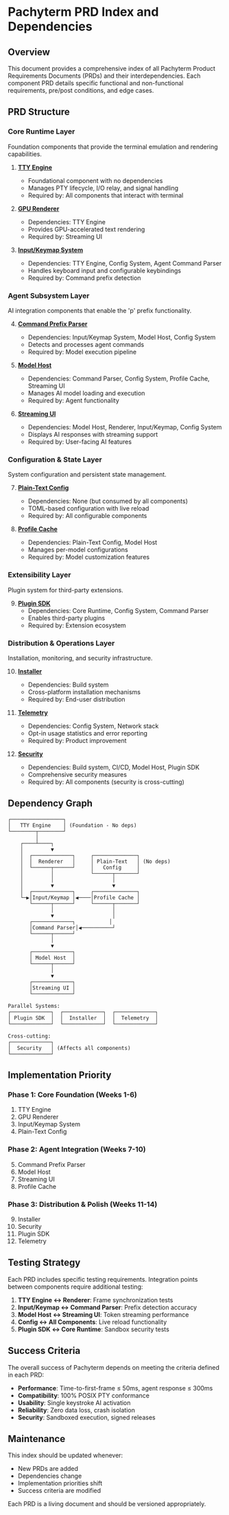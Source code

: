 # Pachyterm PRD Index and Dependencies

## Overview
This document provides a comprehensive index of all Pachyterm Product Requirements Documents (PRDs) and their interdependencies. Each component PRD details specific functional and non-functional requirements, pre/post conditions, and edge cases.

## PRD Structure

### Core Runtime Layer
Foundation components that provide the terminal emulation and rendering capabilities.

1. **[TTY Engine](core-runtime/tty-engine-prd.md)**
   - Foundational component with no dependencies
   - Manages PTY lifecycle, I/O relay, and signal handling
   - Required by: All components that interact with terminal

2. **[GPU Renderer](core-runtime/renderer-prd.md)**
   - Dependencies: TTY Engine
   - Provides GPU-accelerated text rendering
   - Required by: Streaming UI

3. **[Input/Keymap System](core-runtime/input-keymap-prd.md)**
   - Dependencies: TTY Engine, Config System, Agent Command Parser
   - Handles keyboard input and configurable keybindings
   - Required by: Command prefix detection

### Agent Subsystem Layer
AI integration components that enable the 'p' prefix functionality.

4. **[Command Prefix Parser](agent-subsystem/command-parser-prd.md)**
   - Dependencies: Input/Keymap System, Model Host, Config System
   - Detects and processes agent commands
   - Required by: Model execution pipeline

5. **[Model Host](agent-subsystem/model-host-prd.md)**
   - Dependencies: Command Parser, Config System, Profile Cache, Streaming UI
   - Manages AI model loading and execution
   - Required by: Agent functionality

6. **[Streaming UI](agent-subsystem/streaming-ui-prd.md)**
   - Dependencies: Model Host, Renderer, Input/Keymap, Config System
   - Displays AI responses with streaming support
   - Required by: User-facing AI features

### Configuration & State Layer
System configuration and persistent state management.

7. **[Plain-Text Config](config-state/plain-text-config-prd.md)**
   - Dependencies: None (but consumed by all components)
   - TOML-based configuration with live reload
   - Required by: All configurable components

8. **[Profile Cache](config-state/profile-cache-prd.md)**
   - Dependencies: Plain-Text Config, Model Host
   - Manages per-model configurations
   - Required by: Model customization features

### Extensibility Layer
Plugin system for third-party extensions.

9. **[Plugin SDK](extensibility/plugin-sdk-prd.md)**
   - Dependencies: Core Runtime, Config System, Command Parser
   - Enables third-party plugins
   - Required by: Extension ecosystem

### Distribution & Operations Layer
Installation, monitoring, and security infrastructure.

10. **[Installer](distribution-operations/installer-prd.md)**
    - Dependencies: Build system
    - Cross-platform installation mechanisms
    - Required by: End-user distribution

11. **[Telemetry](distribution-operations/telemetry-prd.md)**
    - Dependencies: Config System, Network stack
    - Opt-in usage statistics and error reporting
    - Required by: Product improvement

12. **[Security](distribution-operations/security-prd.md)**
    - Dependencies: Build system, CI/CD, Model Host, Plugin SDK
    - Comprehensive security measures
    - Required by: All components (security is cross-cutting)

## Dependency Graph

```
┌─────────────────┐
│   TTY Engine    │ (Foundation - No deps)
└────────┬────────┘
         │
    ┌────┴────┐
    │         ▼
    │  ┌─────────────┐     ┌──────────────┐
    │  │  Renderer   │     │ Plain-Text   │ (No deps)
    │  └──────┬──────┘     │   Config     │
    │         │            └──────┬───────┘
    │         │                   │
    │         ▼                   ▼
    │  ┌─────────────┐     ┌──────────────┐
    └─▶│Input/Keymap │◀────│Profile Cache │
       └──────┬──────┘     └──────┬───────┘
              │                   │
              ▼                   │
       ┌─────────────┐           │
       │Command Parser│◀──────────┘
       └──────┬──────┘
              │
              ▼
       ┌─────────────┐
       │ Model Host  │
       └──────┬──────┘
              │
              ▼
       ┌─────────────┐
       │Streaming UI │
       └─────────────┘

Parallel Systems:
┌─────────────┐  ┌─────────────┐  ┌─────────────┐
│ Plugin SDK  │  │  Installer  │  │  Telemetry  │
└─────────────┘  └─────────────┘  └─────────────┘

Cross-cutting:
┌─────────────┐
│  Security   │ (Affects all components)
└─────────────┘
```

## Implementation Priority

### Phase 1: Core Foundation (Weeks 1-6)
1. TTY Engine
2. GPU Renderer
3. Input/Keymap System
4. Plain-Text Config

### Phase 2: Agent Integration (Weeks 7-10)
5. Command Prefix Parser
6. Model Host
7. Streaming UI
8. Profile Cache

### Phase 3: Distribution & Polish (Weeks 11-14)
9. Installer
10. Security
11. Plugin SDK
12. Telemetry

## Testing Strategy

Each PRD includes specific testing requirements. Integration points between components require additional testing:

1. **TTY Engine ↔ Renderer**: Frame synchronization tests
2. **Input/Keymap ↔ Command Parser**: Prefix detection accuracy
3. **Model Host ↔ Streaming UI**: Token streaming performance
4. **Config ↔ All Components**: Live reload functionality
5. **Plugin SDK ↔ Core Runtime**: Sandbox security tests

## Success Criteria

The overall success of Pachyterm depends on meeting the criteria defined in each PRD:

- **Performance**: Time-to-first-frame ≤ 50ms, agent response ≤ 300ms
- **Compatibility**: 100% POSIX PTY conformance
- **Usability**: Single keystroke AI activation
- **Reliability**: Zero data loss, crash isolation
- **Security**: Sandboxed execution, signed releases

## Maintenance

This index should be updated whenever:
- New PRDs are added
- Dependencies change
- Implementation priorities shift
- Success criteria are modified

Each PRD is a living document and should be versioned appropriately.